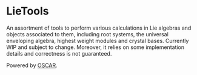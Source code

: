 # LieTools

An assortment of tools to perform various calculations in Lie algebras and objects associated to them, including root systems, the universal enveloping algebra, highest weight modules and crystal bases. 
Currently WIP and subject to change. Moreover, it relies on some implementation details and correctness is not guaranteed.

Powered by [OSCAR](https://github.com/oscar-system/Oscar.jl).